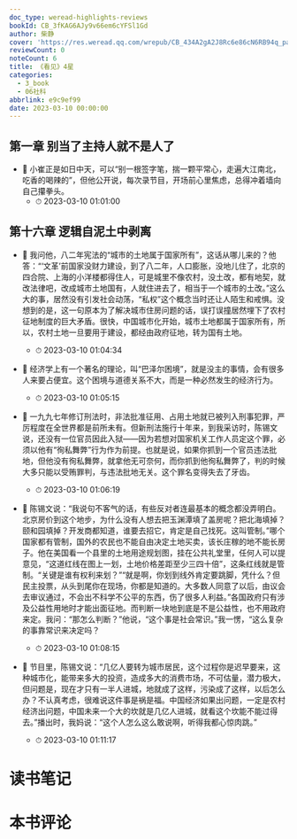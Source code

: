 ```yaml
---
doc_type: weread-highlights-reviews
bookId: CB_3fKAG6AJy9v66em6cYFSl1Gd
author: 柴静
cover: 'https://res.weread.qq.com/wrepub/CB_434A2gA2J8Rc6e86cN6RB94q_parsecover'
reviewCount: 0
noteCount: 6
title: 《看见》4星
categories:
  - 3_book
  - 06社科
abbrlink: e9c9ef99
date: 2023-03-10 00:00:00
---
```



## 第一章 别当了主持人就不是人了


- 📌 小崔正是如日中天，可以“别一根签字笔，揣一颗平常心，走遍大江南北，吃香的喝辣的”，但他公开说，每次录节目，开场前心里焦虑，总得冲着墙向自己攥拳头。 
    - ⏱ 2023-03-10 01:01:00 
## 第十六章 逻辑自泥土中剥离


- 📌 我问他，八二年宪法的“城市的土地属于国家所有”，这话从哪儿来的？他答：“‘文革’前国家没财力建设，到了八二年，人口膨胀，没地儿住了，北京的四合院、上海的小洋楼都得住人，可是城里不像农村，没土改，都有地契，就改法律吧，改成城市土地国有，人就住进去了，相当于一个城市的土改。”这么大的事，居然没有引发社会动荡，“私权”这个概念当时还让人陌生和戒惧。没想到的是，这一句原本为了解决城市住房问题的话，误打误撞居然埋下了农村征地制度的巨大矛盾。很快，中国城市化开始，城市土地都属于国家所有，所以，农村土地一旦要用于建设，都经由政府征地，转为国有土地。 
    - ⏱ 2023-03-10 01:04:34 

- 📌 经济学上有一个著名的理论，叫“巴泽尔困境”，就是没主的事情，会有很多人来要占便宜。这个困境与道德关系不大，而是一种必然发生的经济行为。 
    - ⏱ 2023-03-10 01:05:15 

- 📌 一九九七年修订刑法时，非法批准征用、占用土地就已被列入刑事犯罪，严厉程度在全世界都是前所未有。但新刑法施行十年来，到我采访时，陈锡文说，还没有一位官员因此入狱——因为若想对国家机关工作人员定这个罪，必须以他有“徇私舞弊”行为作为前提。也就是说，如果你抓到一个官员违法批地，但他没有徇私舞弊，就拿他无可奈何，而你抓到他徇私舞弊了，判的时候大多只能以受贿罪判，与违法批地无关。这个罪名变得失去了牙齿。 
    - ⏱ 2023-03-10 01:06:19 

- 📌 陈锡文说：“我说句不客气的话，有些反对者连最基本的概念都没弄明白。北京房价到这个地步，为什么没有人想去把玉渊潭填了盖房呢？把北海填掉？颐和园填掉？开发商都知道，谁要去招它，肯定是自己找死。这叫管制。”哪个国家都有管制，国外的农民也不能自由决定土地买卖，该长庄稼的地不能长房子。他在美国看一个县里的土地用途规划图，挂在公共礼堂里，任何人可以提意见，“这道红线在图上一划，土地价格差距至少三四十倍”，这条红线就是管制。“关键是谁有权利来划？”“就是啊，你划到线外肯定要跳脚，凭什么？但民主投票，从头到尾你在现场，你都是知道的。大多数人同意了以后，由议会去审议通过，不会出不科学不公平的东西，伤了很多人利益。”各国政府只有涉及公益性用地时才能出面征地。而判断一块地到底是不是公益性，也不用政府来定。我问：“那怎么判断？”他说，“这个事是社会常识。”我一愣，“这么复杂的事靠常识来决定吗？ 
    - ⏱ 2023-03-10 01:08:15 

- 📌 节目里，陈锡文说：“几亿人要转为城市居民，这个过程你是迟早要来，这种城市化，能带来多大的投资，造成多大的消费市场，不可估量，潜力极大，但问题是，现在才只有一半人进城，地就成了这样，污染成了这样，以后怎么办？不认真考虑，很难说这件事是祸是福。中国经济如果出问题，一定是农村经济出问题，中国未来一个大的坎就是几亿人进城，就看这个坎能不能过得去。”播出时，我妈说：“这个人怎么这么敢说啊，听得我都心惊肉跳。” 
    - ⏱ 2023-03-10 01:11:17 

# 读书笔记


# 本书评论
